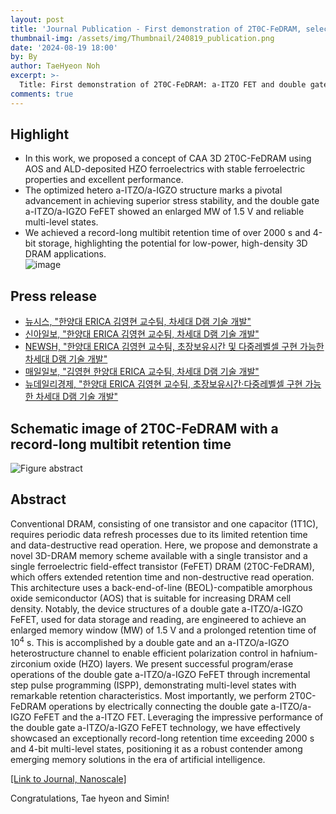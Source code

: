 ```yaml
---
layout: post
title: 'Journal Publication - First demonstration of 2T0C-FeDRAM, selected as 2024 Nanoscale Hot Article'
thumbnail-img: /assets/img/Thumbnail/240819_publication.png
date: '2024-08-19 18:00'
by: By
author: TaeHyeon Noh
excerpt: >-
  Title: First demonstration of 2T0C-FeDRAM: a-ITZO FET and double gate a-ITZO/a-IGZO FeFET with a record-long multibit retention time of >4-bit and >2000 s
comments: true
---
```

## Highlight

- In this work, we proposed a concept of CAA 3D 2T0C-FeDRAM using AOS and ALD-deposited HZO ferroelectrics with stable ferroelectric properties and excellent performance.  
- The optimized hetero a-ITZO/a-IGZO structure marks a pivotal advancement in achieving superior stress stability, and the double gate a-ITZO/a-IGZO FeFET showed an enlarged MW of 1.5 V and reliable multi-level states.  
- We achieved a record-long multibit retention time of over 2000 s and 4-bit storage, highlighting the potential for low-power, high-density 3D DRAM applications.  
![image](https://github.com/user-attachments/assets/3e6f763e-0b4b-49c6-a63e-0f3ff3870eeb)

## Press release

- [뉴시스, "한양대 ERICA 김영현 교수팀, 차세대 D램 기술 개발"](https://www.newsis.com/view/NISX20240820_0002856090)
- [신아일보, "한양대 ERICA 김영현 교수팀, 차세대 D램 기술 개발"](https://www.shinailbo.co.kr/news/articleView.html?idxno=1920673)
- [NEWSH, "한양대 ERICA 김영현 교수팀, 초장보유시간 및 다중레벨셀 구현 가능한 차세대 D램 기술 개발"](https://www.newshyu.com/news/articleView.html?idxno=1015585)
- [매일일보, "김영현 한양대 ERICA 교수팀, 차세대 D램 기술 개발"](https://www.m-i.kr/news/articleView.html?idxno=1151488)
- [뉴데일리경제, "한양대 ERICA 김영현 교수팀, 초장보유시간·다중레벨셀 구현 가능한 차세대 D램 기술 개발"](https://biz.newdaily.co.kr/site/data/html/2024/08/20/2024082000326.html)

## Schematic image of 2T0C-FeDRAM with a record-long multibit retention time

![Figure abstract](https://github.com/user-attachments/assets/b86823f2-bb3f-48d6-8057-b28d39d8d50f)

## Abstract
Conventional DRAM, consisting of one transistor and one capacitor (1T1C), requires periodic data refresh processes due to its limited retention time and data-destructive read operation. Here, we propose and demonstrate a novel 3D-DRAM memory scheme available with a single transistor and a single ferroelectric field-effect transistor (FeFET) DRAM (2T0C-FeDRAM), which offers extended retention time and non-destructive read operation. This architecture uses a back-end-of-line (BEOL)-compatible amorphous oxide semiconductor (AOS) that is suitable for increasing DRAM cell density. Notably, the device structures of a double gate a-ITZO/a-IGZO FeFET, used for data storage and reading, are engineered to achieve an enlarged memory window (MW) of 1.5 V and a prolonged retention time of 10<sup>4</sup> s. This is accomplished by a double gate and an a-ITZO/a-IGZO heterostructure channel to enable efficient polarization control in hafnium-zirconium oxide (HZO) layers. We present successful program/erase operations of the double gate a-ITZO/a-IGZO FeFET through incremental step pulse programming (ISPP), demonstrating multi-level states with remarkable retention characteristics. Most importantly, we perform 2T0C-FeDRAM operations by electrically connecting the double gate a-ITZO/a-IGZO FeFET and the a-ITZO FET. Leveraging the impressive performance of the double gate a-ITZO/a-IGZO FeFET technology, we have effectively showcased an exceptionally record-long retention time exceeding 2000 s and 4-bit multi-level states, positioning it as a robust contender among emerging memory solutions in the era of artificial intelligence.

[[Link to Journal, Nanoscale]](https://pubs.rsc.org/en/content/articlelanding/2024/nr/d4nr02393e)

Congratulations, Tae hyeon and Simin!
